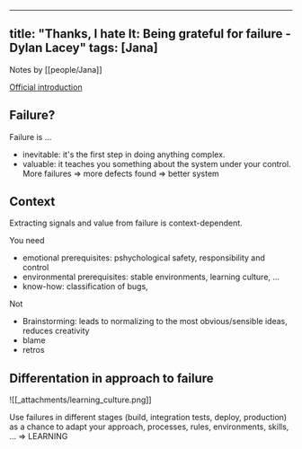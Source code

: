 
---
title: "Thanks, I hate It: Being grateful for failure - Dylan Lacey"
tags: [Jana]
---

Notes by [[people/Jana]]

[Official introduction](https://conference.eurostarsoftwaretesting.com/event/2022/thanks-i-hate-it-being-grateful-for-failure/)

## Failure?

Failure is ...
- inevitable: it's the first step in doing anything complex.
- valuable: it teaches you something about the system under your control. More failures => more defects found => better system

## Context
Extracting signals and value from failure is context-dependent.

You need
- emotional prerequisites: pshychological safety, responsibility and control
- environmental prerequisites: stable environments, learning culture, ...
- know-how: classification of bugs, 

Not
- Brainstorming: leads to normalizing to the most obvious/sensible ideas, reduces creativity
- blame
- retros 

## Differentation in approach to failure
![[_attachments/learning_culture.png]]


Use failures in different stages (build, integration tests, deploy, production) as a chance to adapt your approach, processes, rules, environments, skills, ... => LEARNING

